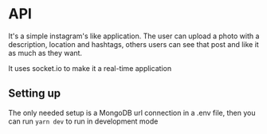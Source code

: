 # API

It's a simple instagram's like application. The user can upload a photo with a description, location and hashtags, others users can see that post and like it as much as they want.

It uses socket.io to make it a real-time application

## Setting up

The only needed setup is a MongoDB url connection in a .env file, then you can run `yarn dev` to run in development mode

